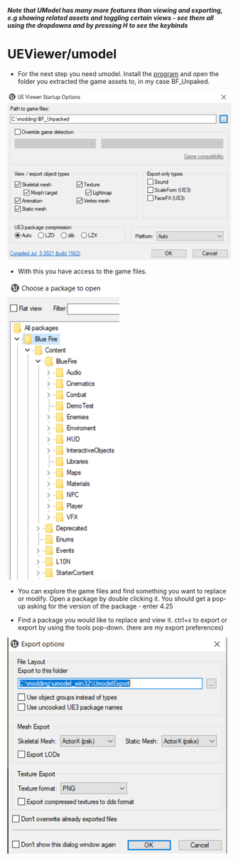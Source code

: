 ***Note that UModel has many more features than viewing and exporting, e.g showing related assets and toggling certain views - see them all using the dropdowns and by pressing H to see the keybinds***

# UEViewer/umodel

- For the next step you need umodel. Install the [program](https://www.gildor.org/en/projects/umodel) and open the folder you extracted the game assets to, in my case BF_Unpaked.

![](../../images/umodel.png)

- With this you have access to the game files.

![](../../images/umodel2.png)

- You can explore the game files and find something you want to replace or modify. Open a package by double clicking it. You should get a pop-up asking for the version of the package - enter 4.25

- Find a package you would like to replace and view it. ctrl+x to export or export by using the tools pop-down. (here are my export preferences)

![](../../images/umodel3.png)